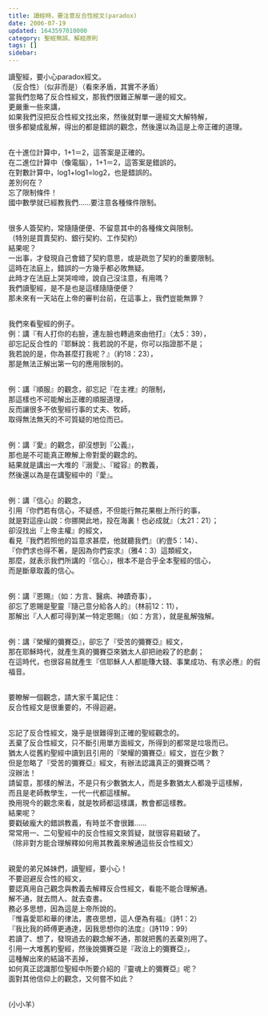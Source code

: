 ```yaml
---
title: 讀經時，要注意反合性經文(paradox)
date: 2006-07-19
updated: 1643597010000
category: 聖經無誤、解經原則
tags: []
sidebar: 
---
```


<p>讀聖經，要小心paradox經文。<br/>
（反合性）（似非而是）（看來矛盾，其實不矛盾）<br/>
當我們忽略了反合性經文，那我們很難正解單一邊的經文。<br/>
更嚴重一些來講，<br/>
如果我們沒把反合性經文找出來，然後就對單一邊經文大解特解，<br/>
很多都變成亂解，得出的都是錯誤的觀念，然後還以為這是上帝正確的道理。</p>
<p><br/>
在十進位計算中，1+1＝2，這答案是正確的。<br/>
在二進位計算中（像電腦），1+1＝2，這答案是錯誤的。<br/>
在對數計算中，log1+log1=log2，也是錯誤的。<br/>
差別何在？<br/>
忘了限制條件！<br/>
國中數學就已經教我們……要注意各種條件限制。</p>
<p><br/>
很多人簽契約，常隨隨便便、不留意其中的各種條文與限制。<br/>
（特別是買賣契約、銀行契約、工作契約）<br/>
結果呢？<br/>
一出事，才發現自己會錯了契約意思，或是疏忽了契約的重要限制。<br/>
這時在法庭上，錯誤的一方幾乎都必敗無疑。<br/>
此時才在法庭上哭哭啼啼，說自己沒注意，有用嗎？<br/>
我們讀聖經，是不是也是這樣隨隨便便？<br/>
那未來有一天站在上帝的審判台前，在這事上，我們豈能無罪？</p>
<p><br/>
我們來看聖經的例子。<br/>
例：講『有人打你的右臉，連左臉也轉過來由他打』（太5：39），<br/>
卻忘記反合性的『耶穌說：我若說的不是，你可以指證那不是；<br/>
我若說的是，你為甚麼打我呢？』（約18：23），<br/>
那是無法正解出第一句的應用限制的。</p>
<p><br/>
例：講『順服』的觀念，卻忘記『在主裡』的限制，<br/>
那這樣也不可能解出正確的順服道理，<br/>
反而讓很多不依聖經行事的丈夫、牧師，<br/>
取得無法無天的不可質疑的地位而已。</p>
<p><br/>
例：講『愛』的觀念，卻沒想到『公義』，<br/>
那也是不可能真正瞭解上帝對愛的觀念的。<br/>
結果就是講出一大堆的『溺愛』、『縱容』的教義，<br/>
然後還以為是在講聖經中的『愛』。</p>
<p><br/>
例：講『信心』的觀念，<br/>
引用『你們若有信心，不疑惑，不但能行無花果樹上所行的事，<br/>
就是對這座山說：你挪開此地，投在海裏！也必成就』（太21：21）；<br/>
卻沒找出『上帝主權』的經文，<br/>
看見『我們若照他的旨意求甚麼，他就聽我們』（約壹5：14）、<br/>
『你們求也得不著，是因為你們妄求』（雅4：3）這類經文，<br/>
那麼，就表示我們所講的『信心』，根本不是合乎全本聖經的信心，<br/>
而是斷章取義的信心。</p>
<p><br/>
例：講『恩賜』（如：方言、醫病、神蹟奇事），<br/>
卻忘了恩賜是聖靈『隨己意分給各人的』（林前12：11），<br/>
那解出『人人都可得到某一特定恩賜』（如：方言），就是亂解強解。</p>
<p><br/>
例：講『榮耀的彌賽亞』，卻忘了『受苦的彌賽亞』經文，<br/>
那在耶穌時代，就產生真的彌賽亞來猶太人卻把祂殺了的悲劇；<br/>
在這時代，也很容易就產生『信耶穌人人都能賺大錢、事業成功、有求必應』的假福音。</p>
<p><br/>
要瞭解一個觀念，請大家千萬記住：<br/>
反合性經文是很重要的，不得迴避。</p>
<p><br/>
忘記了反合性經文，幾乎是很難得到正確的聖經觀念的。<br/>
丟棄了反合性經文，只不斷引用單方面經文，所得到的都常是垃圾而已。<br/>
猶太人從舊約聖經中讀到且引用的『榮耀的彌賽亞』經文，豈在少數？<br/>
但是忽略了『受苦的彌賽亞』經文，有辦法認識真正的彌賽亞嗎？<br/>
沒辦法！<br/>
請留意，那樣的解法，不是只有少數猶太人，而是多數猶太人都幾乎這樣解，<br/>
而且是老師教學生，一代一代都這樣解。<br/>
換用現今的觀念來看，就是牧師都這樣講，教會都這樣教。<br/>
結果呢？<br/>
要戳破龐大的錯誤教義，有時並不會很難……<br/>
常常用一、二句聖經中的反合性經文來質疑，就很容易戳破了。<br/>
（除非對方能合理解釋如何用其教義來解通這些反合性經文）</p>
<p><br/>
親愛的弟兄姊妹們，讀聖經，要小心！<br/>
不要迴避反合性的經文，<br/>
要認真用自己觀念與教義去解釋反合性經文，看能不能合理解通。<br/>
解不通，就去問人、就去查書。<br/>
務必多思想，因為這是上帝所說的。<br/>
『惟喜愛耶和華的律法，晝夜思想，這人便為有福』（詩1：2）<br/>
『我比我的師傅更通達，因我思想你的法度』（詩119：99）<br/>
若讀了、想了，發現過去的觀念解不通，那就把舊的丟棄別用了。<br/>
引用一大堆舊約聖經，然後說彌賽亞是『政治上的彌賽亞』，<br/>
這種解出來的結論不丟掉，<br/>
如何真正認識那位聖經中所要介紹的『靈魂上的彌賽亞』呢？<br/>
面對其他信仰上的觀念，又何嘗不如此？</p>
<p><br/>
(小小羊）<br/>
 </p>
<p> </p>
